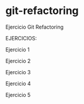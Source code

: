 # git-refactoring
Ejercicio Git Refactoring

EJERCICIOS:
>>>>>>>>>>>>>>>

Ejercicio 1



Ejercicio 2



Ejercicio 3



Ejercicio 4



Ejercicio 5


